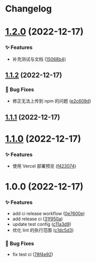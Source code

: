 # Changelog

# [1.2.0](https://github.com/arvinxx/npm-template/compare/v1.1.2...v1.2.0) (2022-12-17)

### ✨ Features

- 补充测试与文档 ([15068b4](https://github.com/arvinxx/npm-template/commit/15068b4))

## [1.1.2](https://github.com/arvinxx/npm-template/compare/v1.1.1...v1.1.2) (2022-12-17)

### 🐛 Bug Fixes

- 修正无法上传到 npm 的问题 ([e2c609d](https://github.com/arvinxx/npm-template/commit/e2c609d))

## [1.1.1](https://github.com/arvinxx/module-develop-template/compare/v1.1.0...v1.1.1) (2022-12-17)

# [1.1.0](https://github.com/arvinxx/module-develop-template/compare/v1.0.0...v1.1.0) (2022-12-17)

### ✨ Features

- 使用 Vercel 部署预览 ([f423074](https://github.com/arvinxx/module-develop-template/commit/f423074))

# 1.0.0 (2022-12-17)

### ✨ Features

- add ci release workflow ([0e7600e](https://github.com/arvinxx/module-develop-template/commit/0e7600e))
- add release ci ([31f950a](https://github.com/arvinxx/module-develop-template/commit/31f950a))
- update test config ([c11a3d9](https://github.com/arvinxx/module-develop-template/commit/c11a3d9))
- 优化 lint 的执行范围 ([c1dc5d3](https://github.com/arvinxx/module-develop-template/commit/c1dc5d3))

### 🐛 Bug Fixes

- fix test ci ([78f4e92](https://github.com/arvinxx/module-develop-template/commit/78f4e92))

